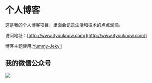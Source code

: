 # 个人博客

这是我的个人博客项目，里面会记录生活和技术的点点滴滴。


访问地址：[http://www.ityouknow.com/](http://www.ityouknow.com/)


博客主题使用:[Yummy-Jekyll](https://github.com/DONGChuan/Yummy-Jekyll)


## 我的微信公众号

![](http://www.ityouknow.com/assets/images/keeppuresmile.jpg)
